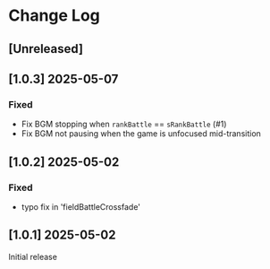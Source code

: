 <!-- markdownlint-disable MD013 MD024 -->

# Change Log

## [Unreleased]
## [1.0.3] 2025-05-07

### Fixed

- Fix BGM stopping when `rankBattle` == `sRankBattle` (#1)
- Fix BGM not pausing when the game is unfocused mid-transition

## [1.0.2] 2025-05-02

### Fixed

- typo fix in 'fieldBattleCrossfade'

## [1.0.1] 2025-05-02

Initial release
